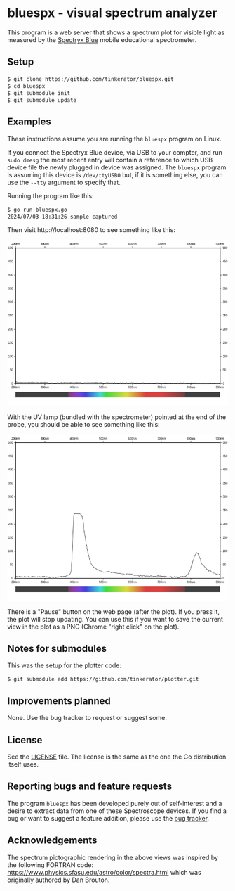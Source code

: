 # bluespx - visual spectrum analyzer

This program is a web server that shows a spectrum plot for visible
light as measured by the [Spectryx
Blue](https://google.com/search?q=Spectryx%20Blue) mobile educational
spectrometer.

## Setup

```
$ git clone https://github.com/tinkerator/bluespx.git
$ cd bluespx
$ git submodule init
$ git submodule update
```

## Examples

These instructions assume you are running the `bluespx` program on Linux.

If you connect the Spectryx Blue device, via USB to your compter, and
run `sudo dmesg` the most recent entry will contain a reference to
which USB device file the newly plugged in device was assigned. The
`bluespx` program is assuming this device is `/dev/ttyUSB0` but, if it
is something else, you can use the `--tty` argument to specify that.

Running the program like this:
```
$ go run bluespx.go 
2024/07/03 18:31:26 sample captured
```
Then visit http://localhost:8080 to see something like this:

![ambient.png](ambient.png)

With the UV lamp (bundled with the spectrometer) pointed at the end of
the probe, you should be able to see something like this:

![uv-lamp.png](uv-lamp.png)

There is a "Pause" button on the web page (after the plot). If you
press it, the plot will stop updating. You can use this if you want to
save the current view in the plot as a PNG (Chrome "right click" on
the plot).

## Notes for submodules

This was the setup for the plotter code:
```
$ git submodule add https://github.com/tinkerator/plotter.git
```

## Improvements planned

None. Use the bug tracker to request or suggest some.

## License

See the [LICENSE](LICENSE) file. The license is the same as the one
the Go distribution itself uses.

## Reporting bugs and feature requests

The program `bluespx` has been developed purely out of self-interest
and a desire to extract data from one of these Spectroscope
devices. If you find a bug or want to suggest a feature addition,
please use the [bug
tracker](https://github.com/tinkerator/bluespx/issues).

## Acknowledgements

The spectrum pictographic rendering in the above views was inspired by
the following FORTRAN code:
https://www.physics.sfasu.edu/astro/color/spectra.html which was
originally authored by Dan Brouton.
